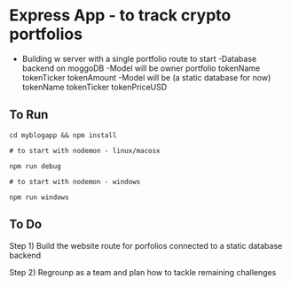 # Express App - to track crypto portfolios

- Building w server with a single portfolio route to start
  -Database backend on moggoDB
    -Model will be
      owner
      portfolio
      tokenName
      tokenTicker
      tokenAmount
    -Model will be (a static database for now)
      tokenName
      tokenTicker
      tokenPriceUSD

## To Run

```
cd myblogapp && npm install

# to start with nodemon - linux/macosx

npm run debug

# to start with nodemon - windows

npm run windows
```



## To Do
Step 1) Build the website route for porfolios connected to a static database backend

Step 2) Regrounp as a team and plan how to tackle remaining challenges
